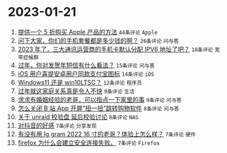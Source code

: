 # 2023-01-21

1. [提供一个 5 折购买 Apple 产品的方法](https://www.v2ex.com/t/910121) `44条评论` `Apple`
1. [问下大家，你们的手机套餐都是多少钱的啊？](https://www.v2ex.com/t/910133) `26条评论` `问与答`
1. [2023 年了，三大通讯运营商的手机卡默认分配 IPV6 地址了吧？](https://www.v2ex.com/t/910127) `18条评论` `宽带症候群`
1. [过年，你对发贺年短信有什么看法？](https://www.v2ex.com/t/910118) `15条评论` `问与答`
1. [iOS 用户喜提安卓用户同款支付宝图标](https://www.v2ex.com/t/910135) `14条评论` `iOS`
1. [Windows11 还是 win10LTSC？](https://www.v2ex.com/t/910129) `12条评论` `程序员`
1. [过年就这家庭关系真是令人不快](https://www.v2ex.com/t/910134) `9条评论` `生活`
1. [求求有婚姻经验的老哥，可以指点一下家里的事](https://www.v2ex.com/t/910125) `9条评论` `问与答`
1. [怎么关闭 B 站 App 开屏“扭一扭”跳转购物软件](https://www.v2ex.com/t/910138) `8条评论` `问与答`
1. [关于 unraid 校验盘 延后校验讨论](https://www.v2ex.com/t/910122) `8条评论` `NAS`
1. [对抖音的好感](https://www.v2ex.com/t/910140) `7条评论` `分享发现`
1. [有没有用 lg gram 2022 16 寸的老哥？体验上怎么样？](https://www.v2ex.com/t/910131) `7条评论` `硬件`
1. [firefox 为什么会建立安全连接失败。](https://www.v2ex.com/t/910124) `7条评论` `Firefox`
